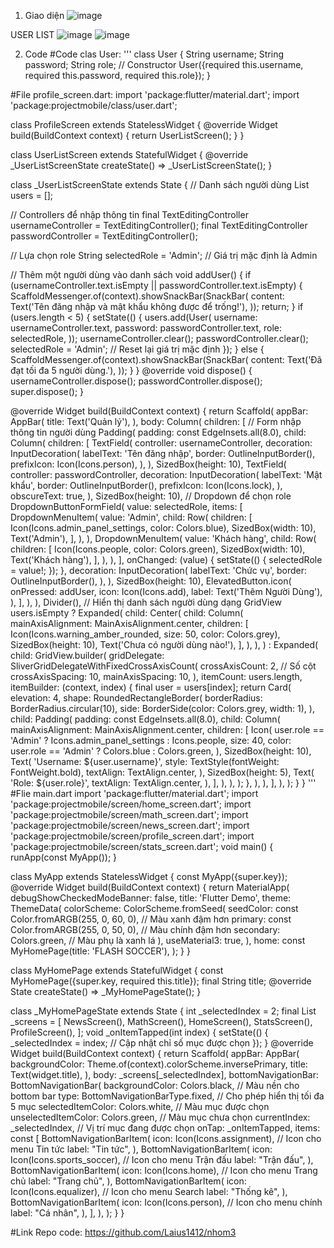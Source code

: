 1. Giao diện
![image](https://github.com/user-attachments/assets/18c8a217-1434-403f-86a2-8d5b22647d2a)

USER LIST
![image](https://github.com/user-attachments/assets/1b9d9f4b-e0af-48f0-aa7d-5528d6c79a17)
![image](https://github.com/user-attachments/assets/c3c12776-74f3-4a89-981c-d6be22d1dfcf)

2. Code
#Code clas User:
'''
class User {
  String username;
  String password;
  String role;
  // Constructor
  User({required this.username, required this.password, required this.role});
}

#File profile_screen.dart: 
import 'package:flutter/material.dart';
import 'package:projectmobile/class/user.dart';

class ProfileScreen extends StatelessWidget {
  @override
  Widget build(BuildContext context) {
    return UserListScreen();
  }
}

class UserListScreen extends StatefulWidget {
  @override
  _UserListScreenState createState() => _UserListScreenState();
}

class _UserListScreenState extends State<UserListScreen> {
  // Danh sách người dùng
  List<User> users = [];

  // Controllers để nhập thông tin
  final TextEditingController usernameController = TextEditingController();
  final TextEditingController passwordController = TextEditingController();

  // Lựa chọn role
  String selectedRole = 'Admin'; // Giá trị mặc định là Admin

  // Thêm một người dùng vào danh sách
  void addUser() {
    if (usernameController.text.isEmpty || passwordController.text.isEmpty) {
      ScaffoldMessenger.of(context).showSnackBar(SnackBar(
        content: Text('Tên đăng nhập và mật khẩu không được để trống!'),
      ));
      return;
    }
    if (users.length < 5) {
      setState(() {
        users.add(User(
          username: usernameController.text,
          password: passwordController.text,
          role: selectedRole,
        ));
        usernameController.clear();
        passwordController.clear();
        selectedRole = 'Admin'; // Reset lại giá trị mặc định
      });
    } else {
      ScaffoldMessenger.of(context).showSnackBar(SnackBar(
        content: Text('Đã đạt tối đa 5 người dùng.'),
      ));
    }
  }
  @override
  void dispose() {
    usernameController.dispose();
    passwordController.dispose();
    super.dispose();
  }

  @override
  Widget build(BuildContext context) {
    return Scaffold(
      appBar: AppBar(
        title: Text('Quản lý'),
      ),
      body: Column(
        children: [
          // Form nhập thông tin người dùng
          Padding(
            padding: const EdgeInsets.all(8.0),
            child: Column(
              children: [
                TextField(
                  controller: usernameController,
                  decoration: InputDecoration(
                    labelText: 'Tên đăng nhập',
                    border: OutlineInputBorder(),
                    prefixIcon: Icon(Icons.person),
                  ),
                ),
                SizedBox(height: 10),
                TextField(
                  controller: passwordController,
                  decoration: InputDecoration(
                    labelText: 'Mật khẩu',
                    border: OutlineInputBorder(),
                    prefixIcon: Icon(Icons.lock),
                  ),
                  obscureText: true,
                ),
                SizedBox(height: 10),
                // Dropdown để chọn role
                DropdownButtonFormField<String>(
                  value: selectedRole,
                  items: [
                    DropdownMenuItem(
                      value: 'Admin',
                      child: Row(
                        children: [
                          Icon(Icons.admin_panel_settings, color: Colors.blue),
                          SizedBox(width: 10),
                          Text('Admin'),
                        ],
                      ),
                    ),
                    DropdownMenuItem(
                      value: 'Khách hàng',
                      child: Row(
                        children: [
                          Icon(Icons.people, color: Colors.green),
                          SizedBox(width: 10),
                          Text('Khách hàng'),
                        ],
                      ),
                    ),
                  ],
                  onChanged: (value) {
                    setState(() {
                      selectedRole = value!;
                    });
                  },
                  decoration: InputDecoration(
                    labelText: 'Chức vụ',
                    border: OutlineInputBorder(),
                  ),
                ),
                SizedBox(height: 10),
                ElevatedButton.icon(
                  onPressed: addUser,
                  icon: Icon(Icons.add),
                  label: Text('Thêm Người Dùng'),
                ),
              ],
            ),
          ),
          Divider(),
          // Hiển thị danh sách người dùng dạng GridView
          users.isEmpty
              ? Expanded(
                  child: Center(
                    child: Column(
                      mainAxisAlignment: MainAxisAlignment.center,
                      children: [
                        Icon(Icons.warning_amber_rounded, size: 50, color: Colors.grey),
                        SizedBox(height: 10),
                        Text('Chưa có người dùng nào!'),
                      ],
                    ),
                  ),
                )
              : Expanded(
                  child: GridView.builder(
                    gridDelegate: SliverGridDelegateWithFixedCrossAxisCount(
                      crossAxisCount: 2, // Số cột
                      crossAxisSpacing: 10,
                      mainAxisSpacing: 10,
                    ),
                    itemCount: users.length,
                    itemBuilder: (context, index) {
                      final user = users[index];
                      return Card(
                        elevation: 4,
                        shape: RoundedRectangleBorder(
                          borderRadius: BorderRadius.circular(10),
                          side: BorderSide(color: Colors.grey, width: 1),
                        ),
                        child: Padding(
                          padding: const EdgeInsets.all(8.0),
                          child: Column(
                            mainAxisAlignment: MainAxisAlignment.center,
                            children: [
                              Icon(
                                user.role == 'Admin'
                                    ? Icons.admin_panel_settings
                                    : Icons.people,
                                size: 40,
                                color: user.role == 'Admin' ? Colors.blue : Colors.green,
                              ),
                              SizedBox(height: 10),
                              Text(
                                'Username: ${user.username}',
                                style: TextStyle(fontWeight: FontWeight.bold),
                                textAlign: TextAlign.center,
                              ),
                              SizedBox(height: 5),
                              Text(
                                'Role: ${user.role}',
                                textAlign: TextAlign.center,
                              ),
                            ],
                          ),
                        ),
                      );
                    },
                  ),
                ),
        ],
      ),
    );
  }
}
'''
#Flie main.dart
import 'package:flutter/material.dart';
import 'package:projectmobile/screen/home_screen.dart';
import 'package:projectmobile/screen/math_screen.dart';
import 'package:projectmobile/screen/news_screen.dart';
import 'package:projectmobile/screen/profile_screen.dart';
import 'package:projectmobile/screen/stats_screen.dart';
void main() {
  runApp(const MyApp());
}

class MyApp extends StatelessWidget {
  const MyApp({super.key});
  @override
  Widget build(BuildContext context) {
    return MaterialApp(
      debugShowCheckedModeBanner: false,
      title: 'Flutter Demo',
      theme: ThemeData(
      colorScheme: ColorScheme.fromSeed(
          seedColor: const Color.fromARGB(255, 0, 60, 0), // Màu xanh đậm hơn
          primary: const Color.fromARGB(255, 0, 50, 0), // Màu chính đậm hơn
          secondary: Colors.green, // Màu phụ là xanh lá
        ),
        useMaterial3: true,
      ),
      home: const MyHomePage(title: 'FLASH SOCCER'),
    );
  }
}

class MyHomePage extends StatefulWidget {
  const MyHomePage({super.key, required this.title});
  final String title;
  @override
  State<MyHomePage> createState() => _MyHomePageState();
}

class _MyHomePageState extends State<MyHomePage> {
  int _selectedIndex = 2;
  final List<Widget> _screens = <Widget>[
    NewsScreen(),
    MathScreen(),
    HomeScreen(),
    StatsScreen(),
    ProfileScreen(),
  ];
  void _onItemTapped(int index) {
    setState(() {
      _selectedIndex = index; // Cập nhật chỉ số mục được chọn
    });
  }
  @override
  Widget build(BuildContext context) {
    return Scaffold(
      appBar: AppBar(
        backgroundColor: Theme.of(context).colorScheme.inversePrimary,
        title: Text(widget.title),
      ),
      body: _screens[_selectedIndex],
      bottomNavigationBar: BottomNavigationBar(
          backgroundColor: Colors.black, // Màu nền cho bottom bar
          type: BottomNavigationBarType.fixed, // Cho phép hiển thị tối đa 5 mục
          selectedItemColor: Colors.white, // Màu mục được chọn
          unselectedItemColor: Colors.green, // Màu mục chưa chọn
          currentIndex: _selectedIndex, // Vị trí mục đang được chọn
          onTap: _onItemTapped,
          items: const <BottomNavigationBarItem>[
            BottomNavigationBarItem(
              icon: Icon(Icons.assignment), // Icon cho menu Tin tức
              label: "Tin tức",
            ),
            BottomNavigationBarItem(
              icon: Icon(Icons.sports_soccer), // Icon cho menu Trận đấu
              label: "Trận đấu",
            ),
            BottomNavigationBarItem(
              icon: Icon(Icons.home), // Icon cho menu Trang chủ
              label: "Trang chủ",
            ),
            BottomNavigationBarItem(
              icon: Icon(Icons.equalizer), // Icon cho menu Search
              label: "Thống kê",
            ),
            BottomNavigationBarItem(
              icon: Icon(Icons.person), // Icon cho menu chính
              label: "Cá nhân",
            ),
          ],
        ),
    );
  }
}

#Link Repo code: https://github.com/Laius1412/nhom3
